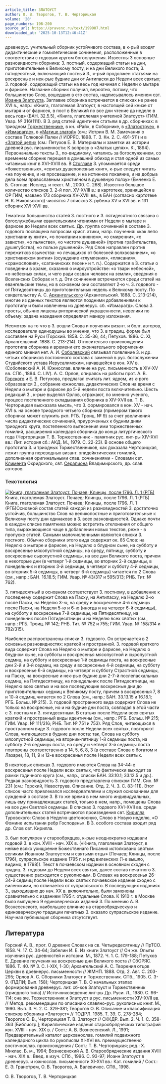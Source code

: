 ```yaml
---
article_title: ЗЛАТОУСТ
author: О. В. Творогов, Т. В. Черторицкая
volume: '20'
page_numbers: 198-200
source_url: https://pravenc.ru/text/199907.html
downloaded_at: '2025-10-13T12:46:41Z'
---
```


древнерус. учительный сборник устойчивого состава, в к-рый входят дидактические и гомилетические сочинения, расположенные в соответствии с годовым кругом богослужения. Известны 3 основные разновидности сборника: З. постный, содержащий статьи на дни, приготовительные к Великому посту, и на дни Великого поста; З. пятидесятный, включающий постный З., к-рый продолжен статьями на воскресные и нек-рые будние дни от Антипасхи до Недели всех святых; З. годовой, содержащий статьи на весь год начиная с Недели о мытаре и фарисее. Название сборник получил, вероятно, потому, что большинство Слов, вошедших в его состав, надписывалось именем свт. [Иоанна Златоуста](<https://pravenc.ru/text/Иоанн Златоуст.html>). Заглавие сборника встречается в списках не ранее XVI в., напр.: «Книга, глаголемая Златоуст, в настоящей сей книзе от мытаря и от фарисея, в пост в Великий по все дни чтение да неделе в весь год» (БАН. 32.5.5), «Книга, глаголемая учителной Златоуст» (ГИМ. Увар. № 316(111)). В З. ряд статей идентичен статьям в др. сборниках: в триодном [Торжественнике](https://pravenc.ru/text/Торжественнике.html), в кн. «Рай», в Соборнике, в [«Златоструе»](<https://pravenc.ru/text/ Златоструе .html>), в [«Измарагде»](<https://pravenc.ru/text/ Измарагде .html>), в [«Матице златой»](<https://pravenc.ru/text/ Матице златой .html>) (см.: Истрин В. М. Замечания о составе Толковой Палеи // ИОРЯС. 1898. Т. 3. Кн. 2. С. 491-511) и в [«Златой цепи»](<https://pravenc.ru/text/ Златой цепи .html>) (см.: Петухов Е. В. Материалы и заметки из истории древней рус. письменности: К вопросу о «Златых цепях». К., 1894). Первоначально тексты З., по-видимому, читались за богослужением, со временем сборник перешел в домашний обиход и стал одной из самых читаемых книг в XVI-XVIII вв. В [Стоглаве](https://pravenc.ru/text/Стоглаве.html) З. упоминается среди «божественных», «святых душеполезных книг», к-рые следует читать «на поучение, и на просвещение, и на истинное покаяние, и на добрыа дела всем православным християном в душевную ползу» (Емченко Е. Б. Стоглав: Исслед. и текст. М., 2000. С. 268). Известно большое количество списков З. 2-й пол. XV-XVIII в.: в картотеке, хранящейся в ОР ГИМ, названо 173 сборника XV-XVIII вв., в БАН (согласно картотеке Н. К. Никольского) числятся 7 списков З. рубежа XV и XVI вв. и 131 сборник XVI-XVII вв.

Тематика большинства статей З. постного и З. пятидесятного связана с богослужебными евангельскими чтениями от Недели о мытаре и фарисее до Недели всех святых. Др. группа сочинений в составе З. годового посвящена вопросам христ. этики, напр. поучения: «как лепо христианину жити», «о почитании книжном», «о смирении», «о зависти», «о пьянстве», «о чистоте душевной» (против грабительства, душегубства), «о пользе душевной». Ряд Слов направлен против пережитков язычества: «о лечащихся от болезней волхвованием», «о христианском житии» (осуждение «глумления», «плясания», «срамословия», «сатанинских песен» и т. п.). Содержатся в З. статьи о поведении в храме, сказания о мироустройстве: «о твари небесной», «о небесных силах, и чего ради создан человек на земли», сведения о Вселенских Соборах и т. д. Эти сочинения встречаются среди статей на евангельские темы, но в основном они составляют 2-ю ч. З. годового - от Пятидесятницы до приготовительных недель к Великому посту. По свидетельству А. С. [Архангельского](https://pravenc.ru/text/Архангельский.html) (Архангельский. 1888. С. 213-214), многие из данных текстов являются поздними добавлениями к прототипу и были извлечены из древнерус. сб. «Измарагд». Слова З. просты, обычно лишены риторической украшенности, невелики по объему: задача назидания определяет манеру изложения.

Несмотря на то что в З. вошли Слова и поучения визант. и болг. авторов, исследователи единодушны во мнении, что З. в традиц. форме был составлен на Руси (Горский. 1858. С. 35-36, 44; Петухов. 1886. С. XI; Архангельский. 1888. С. 213-214). Относительно происхождения прототипа сборника и времени его окончательного оформления единого мнения нет. А. И. [Соболевский](https://pravenc.ru/text/Соболевский.html) связывал появление З. и др. четьих сборников постоянного состава с заменой в рус. богослужении Студийского устава Иерусалимским, начавшейся в кон. XIV в. (Соболевский А. И. Южнослав. влияние на рус. письменность в XIV-XV вв. СПб., 1894. С. LIV). А. С. Орлов, опираясь на работы прот. А. В. [Горского](https://pravenc.ru/text/Горский.html) и Е. В. Петухова, предлагал считать лит. ядром, из к-рого образовался З., собрание южнослав. дидактических Слов на время с Недели о мытаре и фарисее до 5-й недели поста включительно. Шесть редакций З., к-рые выделял Орлов, отражают, по мнению ученого, процесс постепенного складывания сборника в XIV-XVII вв. Т. В. Черторицкая высказала мысль, что З. формировался в кон. XV - нач. XVI в. на основе триодного четьего сборника (примером такого сборника может служить ркп. РГБ. Троиц. № 9) за счет увеличения числа дидактических сочинений, приуроченных к будним дням триодного круга, постепенного вытеснения ими торжественных гомилий, расширения календаря сборника до конца литургического года (Черторицкая Т. В. Торжественник - памятник рус. лит-ры XIV-XVI вв.: Лит. история сб.: АКД. М., 1979. С. 22-23). В основе общего прототипа З. и триодных Торжественников, как доказала Черторицкая, лежит группа переводных визант. эпидейктических гомилий, дополненная оригинальными слав. сочинениями - Словами свт. [Климента](https://pravenc.ru/text/Климент.html) Охридского, свт. [Серапиона](https://pravenc.ru/text/Серапион.html) Владимирского, др. слав. авторов.

### Текстология

[![Книга, глаголемая Златоуст. Почаев; Клинцы, после 1796. Л. 1 (РГБ)](https://pravenc.ru/data/632/504/1234/i200.jpg "Кликните для увеличения картинки")](https://pravenc.ru/data/632/504/1234/i400.jpg)Книга, глаголемая Златоуст. Почаев; Клинцы, после 1796. Л. 1 (РГБ)  
Книга, глаголемая Златоуст. Почаев; Клинцы, после 1796. Л. 1 (РГБ)Основной состав статей каждой из разновидностей З. достаточно устойчив, большинство Слов на великопостные и приготовительные к Великому посту дни одинаково в З. всех разновидностей. Однако почти в каждом списке памятника можно встретить отклонения от общего типа, выражающиеся чаще в добавлении новых текстов, реже - в пропуске статей. Самыми малочисленными являются списки З. постного. Обычно сборники этого вида содержат ок. 65 Слов: на Неделю о мытаре и фарисее, на Неделю о блудном сыне, на субботу и воскресенье мясопустной седмицы, на среду, пятницу, субботу и воскресенье сыропустной седмицы, на все дни Великого поста, причем в некоторые дни (в четверг 1-й седмицы, во вторник 2-й седмицы, в понедельник и вторник 3-й седмицы, в четверг и субботу 4-й седмицы, во вторник 5-й седмицы, в четверг 6-й седмицы) читается по 2 Слова (см., напр.: БАН. 16.18.5; ГИМ. Увар. № 43/317 и 595/313; РНБ. Тит. № 762).

З. пятидесятный в основном соответствует З. постному, в добавление к последнему содержит Слова на Пасху, на Антипасху, на Неделю 2-ю после Пасхи, на Неделю 3-ю, на среду и воскресенье 4-й седмицы после Пасхи, на Недели 5-ю и 6-ю (иногда и на четверг 6-й седмицы), на субботу и воскресенье 7-й седмицы, на Пятидесятницу, на понедельник после Пятидесятницы и на Неделю всех святых (см., напр.: РГБ. Троиц. № 142; РНБ. Тит. № 752 и 755; ГИМ. Увар. № 158/314 и 782/315).

Наиболее распространены списки З. годового. Он встречается в 2 основных разновидностях: краткой и пространной. З. годовой краткого вида содержит Слова на Неделю о мытаре и фарисее, на Неделю о блудном сыне, на субботы и воскресенья мясопустной и сыропустной седмиц, на субботу и воскресенье 1-й седмицы поста, на воскресные дни 2-й и 3-й седмиц, на среду и воскресенье 4-й седмицы, на субботу и воскресенье 6-й седмицы, на четверг и субботу Страстной седмицы, на Пасху, на воскресные и нек-рые будние дни 2-7-й послепасхальных седмиц, на Пятидесятницу, на понедельник после Пятидесятницы, на Неделю всех святых и на все последующие воскресные дни до приготовительных седмиц к Великому посту, причем в воскресенья 7, 8 и 10-й седмиц читается по 2 Слова (см., напр.: БАН. 33.13.15 и 16.18.1; РГБ. Больш. № 215). З. годовой пространного вида содержит Слова не только на воскресные, но и на будние дни поста, совпадая в этой части с З. постным и З. пятидесятным. В статьях после Недели всех святых краткий и пространный виды идентичны (см., напр.: РГБ. Больш. № 215; ГИМ. Увар. № 111/316; РНБ. Тит. № 751 и 753). Ряд Слов, читающихся в пространном виде З. годового после Недели всех святых, повторяют Слова, читающиеся в будние дни поста: так, Слова на субботу мясопустной седмицы, на вторник-пятницу 1-й седмицы поста, на субботу 2-й седмицы поста, на среду и четверг 3-й седмицы поста повторены соответственно в 14, 5, 6, 8, 3 (в составе Слова о богатом и Лазаре), 18, 11, 9 и 12-е воскресенья после Недели всех святых.

В некоторых списках З. годового имеются Слова на 34-44-е воскресенья после Недели всех святых, что фактически выходит за рамки годичного круга (см., напр., списки БАН. 33.10.1; 33.12.5 и др.). Редкая разновидность З. годового представлена списком ГИМ. Син. № 231 (см.: Горский, Невоструев. Описание. Отд. 2. Ч. 3. С. 83-111). Этот список часто привлекался исследователями и служил основанием для суждений о составе З. В то же время в нем много индивидуальных, лишь ему принадлежащих статей, только в нем, напр., помещены Слова на все дни Светлой седмицы. В списках З. годового XVI-XVII вв. среди дополнительных статей встречаются произведения свт. [Кирилла](https://pravenc.ru/text/Кирилл.html) Туровского: Слово в Неделю цветоносную, Слово в Новую неделю, «О Фомине испытании ребр Господень». В З. особого состава входит ряд др. Слов свт. Кирилла.

З. был популярен у старообрядцев, к-рые неоднократно издавали годовой З. в кон. XVIII - нач. XIX в. («Книга, глаголемая Златоуст, в нейже всяко ухищрение Божественаго Писания истолковано святым великим Иоанном Златоустом и святыми отцы» (Почаев; Клинцы, после 1796), супрасльское издание 1795 г. и ряд виленских (1-е вышло, видимо, в 1798)). Текст в почаевском издании в основном сходен с традиц. З. годовым до Недели всех святых, далее состав печатного З. существенно расходится с рукописным. В Словах на воскресенья 26-34-й седмиц после Недели всех святых почаевское издание сходно с виленскими, но отличается от супрасльского. В последующих изданиях З., выходивших до нач. XX в. включительно, были заменены сравнительно с изданием 1795 г. отдельные Слова. К 1910 г. в Москве было выпущено 9 единоверческих изданий З. По мнению А. В. Вознесенского, наибольшее влияние на старообрядческую и единоверческую традиции печатных З. оказало супрасльское издание. Научная публикация сборника отсутствует.

## Литература

Горский А. В., прот. О древних Словах на св. Четыредесятницу // ПрТСО. 1858. Ч. 17. С. 34-64; Забелин И. Е. Из книги Златоуст // Он же. Опыты изучения рус. древностей и истории. М., 1872. Ч. 1. С. 179-188; Петухов Е. Древние поучения на воскресные дни Великого поста // СбОРЯС. 1886. Т. 40. № 3. С. I-XIX, 1-30; Архангельский А. С. Творения отцов Церкви в древнерус. письменности // ЖМНП. 1888. Отд. 2. Авг. С. 203-295; Орлов А. С. Сборники Златоуст и Торжественник. СПб., 1905. С. 3-9. (ПДПИ; Вып. 158); Черторицкая Т. В. О начальных этапах формирования древнерус. лит. сб-ков Златоуст и Торжественник (триодного типа) // Источниковедение лит-ры Др. Руси. Л., 1980. С. 96-114; она же. Торжественник и Златоуст в рус. письменности XIV-XVII вв. // Метод. рекомендации по описанию славяно-рус. рукописных книг. М., 1990. Вып. 3. Ч. 2. С. 329-381; Творогов О. В. Описание и классификация списков сборника «Златоуст» // ТОДРЛ. 1985. Т. 39. С. 278-284; Творогов О. В., Черторицкая Т. В. Златоуст // СККДР. Вып. 2. Ч. 1. С. 358-363 [Библиогр.]; Кириллические издания старообрядческих типографий кон. XVIII - нач. XIX в. / Сост.: А. В. Вознесенский. Л., 1991; Предварительный каталог церковнослав. гомилий подвижного календарного цикла по рукописям XI-XVI вв. преимущественно восточнослав. происхождения / Сост.: Т. В. Черторицкая; ред.: Х. Миклас. Б. м., 1994; Вознесенский А. В. Старообрядческие издания XVIII - нач. XIX в.: Введ. в изуч. СПб., 1996. С. 93-97; Иоанн Златоуст в древнерус. и южнослав. письменности XI-XVI вв.: Кат. гомилий / Сост.: Е. Э. Гранстрем, О. В. Творогов, А. Валевичюс. СПб., 1998.

О. В. Творогов, Т. В. Черторицкая

